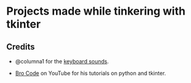 # Projects made while tinkering with tkinter

## Credits

- @columna1 for the [keyboard sounds](https://osu.ppy.sh/community/forums/topics/575116).

- [Bro Code](https://www.youtube.com/@BroCodez) on YouTube for his tutorials on python and tkinter.
